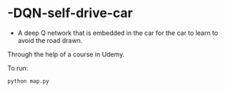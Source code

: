 # -DQN-self-drive-car

- A deep Q network that is embedded in the car for the car to learn to avoid the road drawn.

Through the help of a course in Udemy.


To run:

    python map.py
